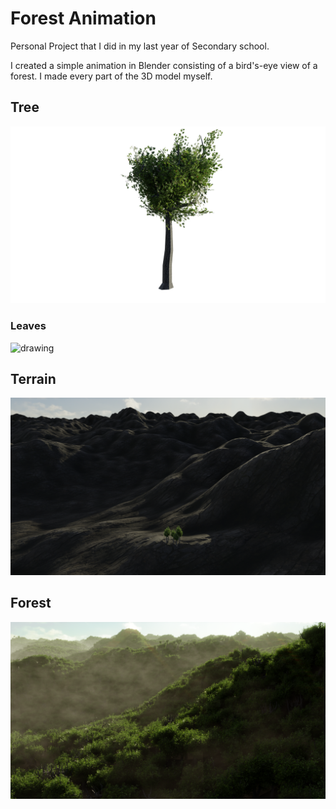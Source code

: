 # Forest Animation
Personal Project that I did in my last year of Secondary school. 

I created a simple animation in Blender consisting of a bird's-eye view of a forest.
I made every part of the 3D model myself.

## Tree
![Tree](./tree%20final%203.png)

### Leaves
<img src="./Tree%20Branch.png" alt="drawing" width="30%" height="30%"/>

## Terrain
![Terrain](./random/forest%20demo.png)

## Forest
![Forest](./final%20image%20render%20%20forest.png)
